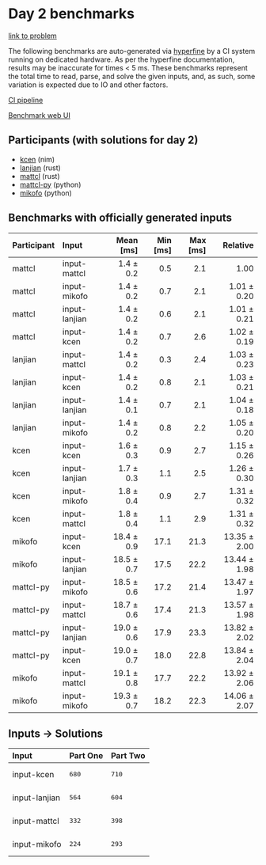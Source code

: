 # Day 2 benchmarks

[link to problem](https://adventofcode.com/2024/day/2)

The following benchmarks are auto-generated via
[hyperfine](https://github.com/sharkdp/hyperfine) by a CI system running on
dedicated hardware. As per the hyperfine documentation, results may be
inaccurate for times < 5 ms. These benchmarks represent the total time to read,
parse, and solve the given inputs, and, as such, some variation is expected due
to IO and other factors.

[CI pipeline](http://ci.papercode.net:8080/teams/main/pipelines/aoc2024)

[Benchmark web UI](https://aoc.ancalagon.black)


## Participants (with solutions for day 2)

- [kcen](https://github.com/kcen/aoc2024) (nim)
- [lanjian](https://github.com/lanjian/aoc-2024) (rust)
- [mattcl](https://github.com/mattcl/aoc2024) (rust)
- [mattcl-py](https://github.com/mattcl/aoc2024-py) (python)
- [mikofo](https://github.com/mikofo/aoc2024) (python)


## Benchmarks with officially generated inputs

| Participant | Input | Mean [ms] | Min [ms] | Max [ms] | Relative |
|:---|:---|---:|---:|---:|---:|
| mattcl | input-mattcl | 1.4 ± 0.2 | 0.5 | 2.1 | 1.00 |
| mattcl | input-mikofo | 1.4 ± 0.2 | 0.7 | 2.1 | 1.01 ± 0.20 |
| mattcl | input-lanjian | 1.4 ± 0.2 | 0.6 | 2.1 | 1.01 ± 0.21 |
| mattcl | input-kcen | 1.4 ± 0.2 | 0.7 | 2.6 | 1.02 ± 0.19 |
| lanjian | input-mattcl | 1.4 ± 0.2 | 0.3 | 2.4 | 1.03 ± 0.23 |
| lanjian | input-kcen | 1.4 ± 0.2 | 0.8 | 2.1 | 1.03 ± 0.21 |
| lanjian | input-lanjian | 1.4 ± 0.1 | 0.7 | 2.1 | 1.04 ± 0.18 |
| lanjian | input-mikofo | 1.4 ± 0.2 | 0.8 | 2.2 | 1.05 ± 0.20 |
| kcen | input-kcen | 1.6 ± 0.3 | 0.9 | 2.7 | 1.15 ± 0.26 |
| kcen | input-lanjian | 1.7 ± 0.3 | 1.1 | 2.5 | 1.26 ± 0.30 |
| kcen | input-mikofo | 1.8 ± 0.4 | 0.9 | 2.7 | 1.31 ± 0.32 |
| kcen | input-mattcl | 1.8 ± 0.4 | 1.1 | 2.9 | 1.31 ± 0.32 |
| mikofo | input-kcen | 18.4 ± 0.9 | 17.1 | 21.3 | 13.35 ± 2.00 |
| mikofo | input-lanjian | 18.5 ± 0.7 | 17.5 | 22.2 | 13.44 ± 1.98 |
| mattcl-py | input-mikofo | 18.5 ± 0.6 | 17.2 | 21.4 | 13.47 ± 1.97 |
| mattcl-py | input-mattcl | 18.7 ± 0.6 | 17.4 | 21.3 | 13.57 ± 1.98 |
| mattcl-py | input-lanjian | 19.0 ± 0.6 | 17.9 | 23.3 | 13.82 ± 2.02 |
| mattcl-py | input-kcen | 19.0 ± 0.7 | 18.0 | 22.8 | 13.84 ± 2.04 |
| mikofo | input-mattcl | 19.1 ± 0.8 | 17.7 | 22.2 | 13.92 ± 2.06 |
| mikofo | input-mikofo | 19.3 ± 0.7 | 18.2 | 22.3 | 14.06 ± 2.07 |


## Inputs -> Solutions

| Input | Part One | Part Two |
|:---|:---|:---|
|input-kcen|<pre>680</pre>|<pre>710</pre>|
|input-lanjian|<pre>564</pre>|<pre>604</pre>|
|input-mattcl|<pre>332</pre>|<pre>398</pre>|
|input-mikofo|<pre>224</pre>|<pre>293</pre>|